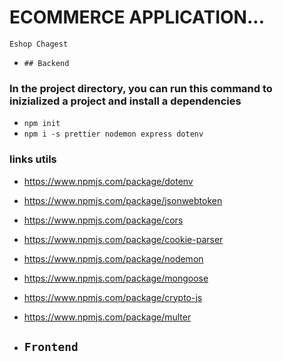 # ECOMMERCE APPLICATION...

`Eshop Chagest`

-   `## Backend`

### In the project directory, you can run this command to inizialized a project and install a dependencies

-   `npm init`
-   `npm i -s prettier nodemon express dotenv`

### links utils

-   https://www.npmjs.com/package/dotenv
-   https://www.npmjs.com/package/jsonwebtoken
-   https://www.npmjs.com/package/cors
-   https://www.npmjs.com/package/cookie-parser
-   https://www.npmjs.com/package/nodemon
-   https://www.npmjs.com/package/mongoose
-   https://www.npmjs.com/package/crypto-js
-   https://www.npmjs.com/package/multer

-   ## `Frontend`
